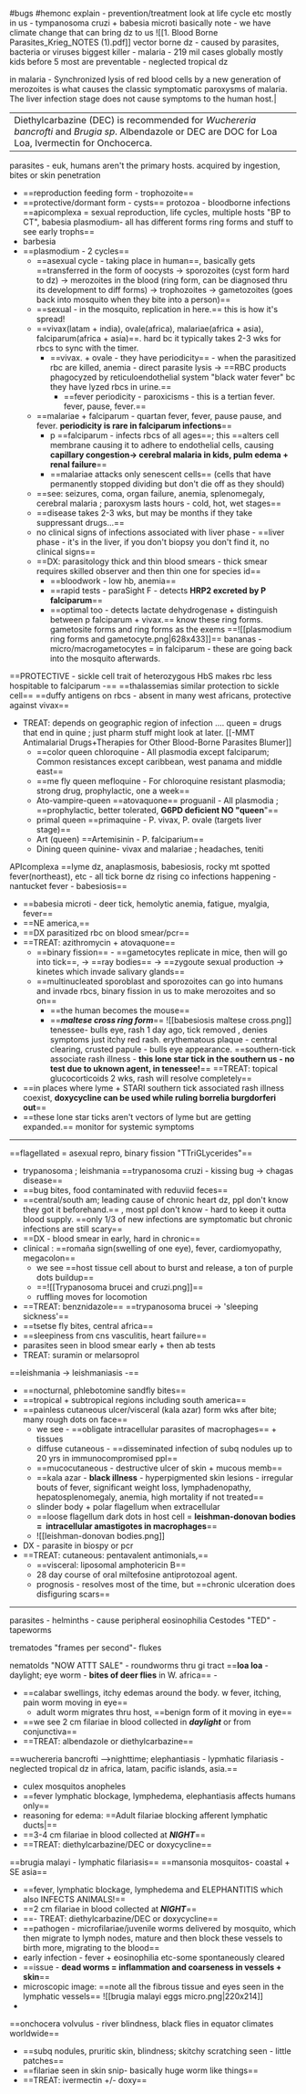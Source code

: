 #bugs
#hemonc 
explain - prevention/treatment
look at life cycle 
etc 
mostly in us - tympanosoma cruzi + babesia microti
basically note - we have climate change that can bring dz to us 
![[1. Blood Borne Parasites_Krieg_NOTES (1).pdf]]
vector borne dz - caused by parasites, bacteria or viruses 
biggest killer - malaria - 219 mil cases globally mostly kids before 5 
most are preventable - neglected tropical dz

in malaria - Synchronized lysis of red blood cells by a new generation of merozoites is what causes the classic symptomatic paroxysms of malaria. The liver infection stage does not cause symptoms to the human host.|

|                                                                                                                                                      |     |
| ---------------------------------------------------------------------------------------------------------------------------------------------------- | --- |
| Diethylcarbazine (DEC) is recommended for _Wuchereria bancrofti_ and _Brugia sp_. Albendazole or DEC are DOC for Loa Loa, Ivermectin for Onchocerca. |     |

parasites - euk, humans aren't the primary hosts. acquired by ingestion, bites or skin penetration 
- ==reproduction feeding form - trophozoite==
- ==protective/dormant form - cysts== 
protozoa - bloodborne infections 
==apicomplexa = sexual reproduction, life cycles, multiple hosts "BP to CT", babesia plasmodium- all has different forms ring forms and stuff to see early trophs== 
- barbesia
- ==plasmodium -  2 cycles==
	- ==asexual cycle - taking place in human==, basically gets ==transferred in the form of oocysts -> sporozoites (cyst form hard to dz) -> merozoites in the blood (ring form, can be diagnosed thru its development to diff forms) -> trophozoites -> gametozoites (goes back into mosquito when they bite into a person)==
	- ==sexual - in the mosquito, replication in here.== this is how it's spread!
	- ==vivax(latam + india), ovale(africa), malariae(africa + asia), falciparum(africa + asia)==. hard bc it typically takes 2-3 wks for rbcs to sync with the timer. 
		- ==vivax. + ovale - they have periodicity== - when the parasitized rbc are killed, anemia - direct parasite lysis -> ==RBC products phagocyzed by reticuloendothelial system "black water fever" bc they have lyzed rbcs in urine.== 
			- ==fever periodicity - paroxicisms - this is a tertian fever. fever, pause, fever.== 
	-  ==malariae + falciparum - quartan fever, fever, pause pause, and fever. **periodicity is rare in falciparum infections**==
		- p ==falciparum - infects rbcs of all ages==; this ==alters cell membrane causing it to adhere to endothelial cells, causing **capillary congestion-> cerebral malaria in kids, pulm edema + renal failure**==
		- ==malariae attacks only senescent cells== (cells that have permanently stopped dividing but don't die off as they should) 
	- ==see: seizures, coma, organ failure, anemia, splenomegaly, cerebral malaria ; paroxysm lasts hours - cold, hot, wet stages== 
	- ==disease takes 2-3 wks, but may be months if they take suppressant drugs...== 
	- no clinical signs of infections associated with liver phase - ==liver phase - it's in the liver, if you don't biopsy you don't find it, no clinical signs== 
	- ==DX: parasitology thick and thin blood smears - thick smear requires skilled observer and then thin one for species id== 
		- ==bloodwork - low hb, anemia== 
		- ==rapid tests - paraSight F - detects **HRP2 excreted by P falciparum**== 
		- ==optimal too - detects lactate dehydrogenase + distinguish between p falciparum + vivax.== 
know these ring forms. gametosite forms and ring forms as the exems
==![[plasmodium ring forms and gametocyte.png|628x433]]==
bananas - micro/macrogametocytes = in falciparum - these are going back into the mosquito afterwards. 

==PROTECTIVE - sickle cell trait of heterozygous HbS makes rbc less hospitable to falciparum -== 
==thalassemias similar protection to sickle cell==
==duffy antigens on rbcs - absent in many west africans, protective against vivax== 
- TREAT: depends on geographic region of infection .... queen = drugs that end in quine ; just pharm stuff might look at later.  [[-MMT Antimalarial Drugs+Therapies for Other Blood-Borne Parasites Blumer]]
	- ==color queen chloroquine - All plasmodia except falciparum; Common resistances except caribbean, west panama and middle east== 
	- ==me fly queen mefloquine - For chloroquine resistant plasmodia; strong drug, prophylactic, one a week== 
	- Ato-vampire-queen ==atovaquone== proguanil - All plasmodia ; ==prophylactic, better tolerated, **G6PD deficient NO "queen**"== 
	- primal queen ==primaquine - P. vivax, P. ovale (targets liver stage)== 
	- Art (queen) ==Artemisinin - P. falciparium== 
	- Dining queen quinine-  vivax and malariae ; headaches, teniti

APIcomplexa
==lyme dz, anaplasmosis, babesiosis, rocky mt spotted fever(northeast), etc - all tick borne dz rising co infections happening - nantucket fever - babesiosis==
- ==babesia microti - deer tick, hemolytic anemia, fatigue, myalgia, fever== 
- ==NE america,== 
- ==DX parasitized rbc on blood smear/pcr== 
- ==TREAT: azithromycin + atovaquone== 
	- ==binary fission== - ==gametocytes replicate in mice, then will go into tick==, -> ==ray bodies== -> ==zygoute sexual production -> kinetes which invade salivary glands== 
	- ==multinucleated sporoblast and sporozoites can go into humans and invade rbcs, binary fission in us to make merozoites and so on== 
		- ==the human becomes the mouse== 
		- ==***maltese cross ring form***== 
![[babesiosis maltese cross.png]]
tenessee- bulls eye, rash 1 day ago, tick removed , denies symptoms just itchy red rash. 
erythematous plaque - central clearing, crusted papule - bulls eye appearance. 
==southern-tick associate rash illness - **this lone star tick in the southern us - no test due to uknown agent, in tenessee!**==
==TREAT: topical glucocorticoids 2 wks, rash will resolve completely== 
- ==in places where lyme + STARI southern tick associated rash illness coexist, **doxycycline can be used while ruling borrelia burgdorferi out**== 
- ==these lone star ticks aren't vectors of lyme but are getting expanded.== monitor for systemic symptoms 

---
==flagellated = asexual repro, binary fission "TTriGLycerides"==
- trypanosoma ; leishmania 
==trypanosoma cruzi - kissing bug -> chagas disease==
- ==bug bites, food contaminated with reduviid feces==
- ==central/south am; leading cause of chronic heart dz, ppl don't know they got it beforehand.== , most ppl don't know - hard to keep it outta blood supply. ==only 1/3 of new infections are symptomatic but chronic infections are still scary== 
- ==DX - blood smear in early, hard in chronic== 
- clinical : ==romaña sign(swelling of one eye), fever, cardiomyopathy, megacolon== 
	- we see ==host tissue cell about to burst and release, a ton of purple dots buildup== 
	- ==![[Trypanosoma brucei and cruzi.png]]==
	- ruffling moves for locomotion
- ==TREAT: benznidazole== 
==trypanosoma brucei -> 'sleeping sickness'==
- ==tsetse fly bites, central africa==
- ==sleepiness from cns vasculitis, heart failure==
- parasites seen in blood smear early + then ab tests
- TREAT: suramin or melarsoprol 

==leishmania -> leishmaniasis -== 
- ==nocturnal, phlebotomine sandfly bites==
- ==tropical + subtropical regions including south america==
- ==painless cutaneous ulcer/visceral (kala azar) form wks after bite; many rough dots on face==
	- we see - ==obligate intracellular parasites of macrophages== + tissues
	- diffuse cutaneous - ==disseminated infection of subq nodules up to 20 yrs in immunocompromised ppl==
	- ==mucocutaneous - destructive ulcer of skin + mucous memb==
	- ==kala azar - **black illness** - hyperpigmented skin lesions - irregular bouts of fever, significant weight loss, lymphadenopathy, hepatosplenomegaly, anemia, high mortality if not treated== 
	- slinder body + polar flagellum when extracellular 
	- ==loose flagellum dark dots in host cell = **leishman-donovan bodies =  intracellular amastigotes in macrophages**==
	- ![[leishman-donovan bodies.png]]
- DX - parasite in biospy or pcr 
- ==TREAT: cutaneous: pentavalent antimonials,== 
	- ==visceral: liposomal amphotericin B== 
	- 28 day course of oral miltefosine antiprotozoal agent. 
	- prognosis - resolves most of the time, but ==chronic ulceration does disfiguring scars== 

---
parasites - helminths - cause peripheral eosinophilia 
Cestodes "TED" - tapeworms 

trematodes "frames per second"- flukes

nematolds "NOW ATTT SALE" - roundworms thru gi tract 
==**loa loa** - daylight; eye worm - **bites of deer flies** in W. africa== -  
- ==calabar swellings, itchy edemas around the body. w fever, itching, pain worm moving in eye== 
	- adult worm migrates thru host, ==benign form of it moving in eye== 
- ==we see 2 cm filariae in blood collected in ***daylight*** or from conjunctiva==
- ==TREAT: albendazole or diethylcarbazine== 

==wuchereria bancrofti -->nighttime; elephantiasis - lypmhatic filariasis - neglected tropical dz in africa, latam, pacific islands, asia.== 
- culex mosquitos anopheles
- ==fever lymphatic blockage, lymphedema, elephantiasis affects humans only== 
- reasoning for edema: ==Adult filariae blocking afferent lymphatic ducts|==
- ==3-4 cm filariae in blood collected at ***NIGHT***==
- ==TREAT: diethylcarbazine/DEC or doxycycline== 

==brugia malayi - lymphatic filariasis== 
==mansonia mosquitos- coastal + SE asia==
- ==fever, lymphatic blockage, lymphedema and ELEPHANTITIS which also INFECTS ANIMALS!==
- ==2 cm filariae in blood collected at ***NIGHT***==
- ==- TREAT: diethylcarbazine/DEC or doxycycline== 
- ==pathogen - microfilariae/juvenile worms delivered by mosquito, which then migrate to lymph nodes, mature and then block these vessels to birth more, migrating to the blood==
- early infection - fever + eosinophilia etc-some spontaneously cleared
- ==issue - **dead worms  = inflammation and coarseness in vessels + skin**==
- microscopic image: ==note all the fibrous tissue and eyes seen in the lymphatic vessels== ![[brugia malayi eggs micro.png|220x214]]
-

==onchocera volvulus - river blindness, black flies in equator climates worldwide==
- ==subq nodules, pruritic skin, blindness; skitchy scratching seen - little patches== 
- ==filariae seen in skin snip- basically huge worm like things== 
- ==TREAT: ivermectin +/- doxy==


